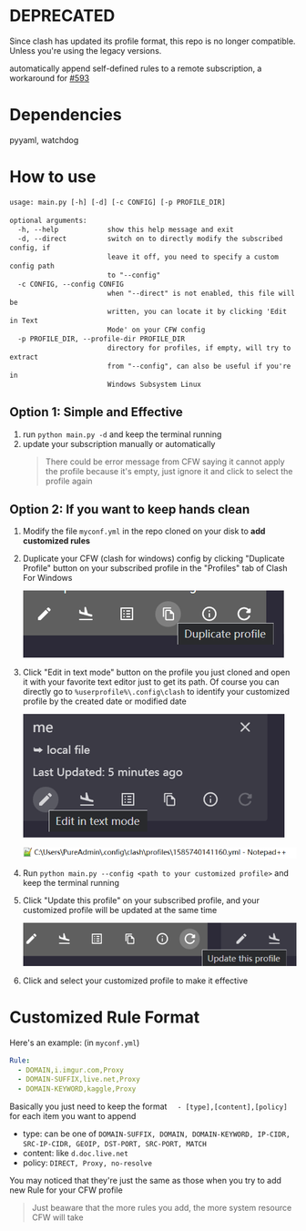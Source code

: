 # DEPRECATED
Since clash has updated its profile format, this repo is no longer compatible. Unless you're using the legacy versions.


automatically append self-defined rules to a remote subscription, a workaround for [#593](https://github.com/Fndroid/clash_for_windows_pkg/issues/593)

# Dependencies
pyyaml, watchdog

# How to use

```
usage: main.py [-h] [-d] [-c CONFIG] [-p PROFILE_DIR]

optional arguments:
  -h, --help            show this help message and exit
  -d, --direct          switch on to directly modify the subscribed config, if
                        leave it off, you need to specify a custom config path
                        to "--config"
  -c CONFIG, --config CONFIG
                        when "--direct" is not enabled, this file will be
                        written, you can locate it by clicking 'Edit in Text
                        Mode' on your CFW config
  -p PROFILE_DIR, --profile-dir PROFILE_DIR
                        directory for profiles, if empty, will try to extract
                        from "--config", can also be useful if you're in
                        Windows Subsystem Linux
```

## Option 1: Simple and Effective
1. run `python main.py -d` and keep the terminal running
2. update your subscription manually or automatically
   > There could be error message from CFW saying it cannot apply the profile because it's empty, just ignore it and click to select the profile again

## Option 2: If you want to keep hands clean
1. Modify the file `myconf.yml` in the repo cloned on your disk to **add customized rules**
2. Duplicate your CFW (clash for windows) config by clicking "Duplicate Profile" button on your subscribed profile in the "Profiles" tab of Clash For Windows
   
   ![Duplicate Config](dup_config.png)
3. Click "Edit in text mode" button on the profile you just cloned and open it with your favorite text editor just to get its path. Of course you can directly go to `%userprofile%\.config\clash` to identify your customized profile by the created date or modified date
   
   ![Edit Custom Config](edit_custom_config.png)

   ![Custom Config Path](custom_config_path.png)
4. Run `python main.py --config <path to your customized profile>` and keep the terminal running
5. Click "Update this profile" on your subscribed profile, and your customized profile will be updated at the same time

   ![Update](update.png)
6. Click and select your customized profile to make it effective

# Customized Rule Format
Here's an example: (in `myconf.yml`)
```yml
Rule:
  - DOMAIN,i.imgur.com,Proxy
  - DOMAIN-SUFFIX,live.net,Proxy
  - DOMAIN-KEYWORD,kaggle,Proxy
```
Basically you just need to keep the format `  - [type],[content],[policy]` for each item you want to append

 * type: can be one of `DOMAIN-SUFFIX, DOMAIN, DOMAIN-KEYWORD, IP-CIDR, SRC-IP-CIDR, GEOIP, DST-PORT, SRC-PORT, MATCH`
 * content: like `d.doc.live.net`
 * policy: `DIRECT, Proxy, no-resolve`

You may noticed that they're just the same as those when you try to add new Rule for your CFW profile

> Just beaware that the more rules you add, the more system resource CFW will take


